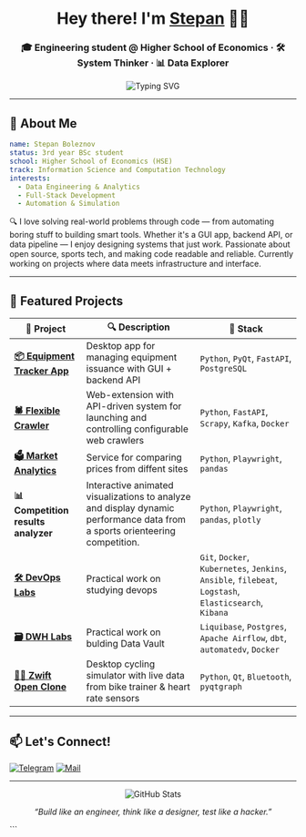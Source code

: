 <h1 align="center">Hey there! I'm <a href="https://github.com/Dbyavol" target="_blank">Stepan</a> 👨‍💻</h1>
<h3 align="center">🎓 Engineering student @ Higher School of Economics · 🛠️ System Thinker · 📊 Data Explorer</h3>

<p align="center">
  <img src="https://readme-typing-svg.demolab.com?font=Fira+Code&duration=2500&pause=500&center=true&vCenter=true&width=435&lines=Turning+data+into+insight+%F0%9F%93%88;Engineering+problems+into+solutions+%E2%9A%99%EF%B8%8F;Always+learning%2C+always+building+%F0%9F%9A%80" alt="Typing SVG" />
</p>

---

## 👾 About Me

```yaml
name: Stepan Boleznov
status: 3rd year BSc student
school: Higher School of Economics (HSE)
track: Information Science and Computation Technology
interests:
  - Data Engineering & Analytics
  - Full-Stack Development
  - Automation & Simulation
````

🔍 I love solving real-world problems through code — from automating boring stuff to building smart tools.
Whether it's a GUI app, backend API, or data pipeline — I enjoy designing systems that just work.
Passionate about open source, sports tech, and making code readable and reliable.
Currently working on projects where data meets infrastructure and interface.


---

## 🚀 Featured Projects

| 📌 Project  | 🔍 Description  | 🔧 Stack  |
| ----------------------------- | -------------------------------------------------------------------------------- | ------------------------------------------- |
| [**📦 Equipment Tracker App**](https://github.com/Dbyavol/Equipment-issuance-accounting-program) | Desktop app for managing equipment issuance with GUI + backend API | `Python`, `PyQt`, `FastAPI`, `PostgreSQL` |
| [**🕷️ Flexible Crawler**](https://github.com/Dbyavol/flexible-crawler)   | Web-extension with API-driven system for launching and controlling configurable web crawlers|`Python`, `FastAPI`, `Scrapy`, `Kafka`, `Docker`|
| [**🗳️ Market Analytics**](https://github.com/Dbyavol/market-analytics) | Service for comparing prices from diffent sites| `Python`, `Playwright`, `pandas`|
| **📊 Competition results analyzer**  | Interactive animated visualizations to analyze and display dynamic performance data from a sports orienteering competition.  | `Python`, `Playwright`, `pandas`, `plotly`|
| [**🛠️ DevOps Labs**](https://github.com/Dbyavol/devops-labs) | Practical work on studying devops| `Git`, `Docker`, `Kubernetes`, `Jenkins`, `Ansible`, 	`filebeat`, `Logstash`, `Elasticsearch`, `Kibana`|
| [**🗃️ DWH Labs**](https://github.com/Dbyavol/dwh-lab) | Practical work on bulding Data Vault| `Liquibase`, `Postgres`, `Apache Airflow`, `dbt`, `automatedv`, `Docker`|
| [**🏃‍♂️ Zwift Open Clone**](https://github.com/Dbyavol/zwift-analog) | Desktop cycling simulator with live data from bike trainer & heart rate sensors | `Python`, `Qt`, `Bluetooth`, `pyqtgraph`    |




---

## 📫 Let's Connect!

[![Telegram](https://img.shields.io/badge/Telegram-2CA5E0?style=for-the-badge\&logo=telegram\&logoColor=white)](https://t.me/sboleznov)
[![Mail](https://img.shields.io/badge/Email-D14836?style=for-the-badge\&logo=gmail\&logoColor=white)](mailto:stepa0725@yandex.ru)

---

<p align="center">
  <img src="https://github-readme-stats.vercel.app/api?username=Dbyavol&show_icons=true&theme=radical" alt="GitHub Stats"/>
</p>

<p align="center"><i>“Build like an engineer, think like a designer, test like a hacker.”</i></p>
```
